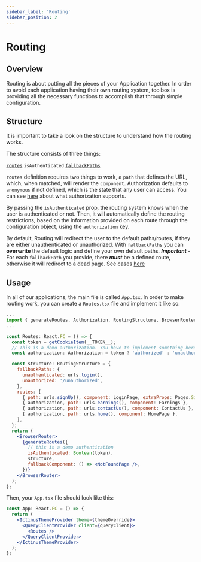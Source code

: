 ```yaml
---
sidebar_label: 'Routing'
sidebar_position: 2
---
```


# Routing

## Overview

Routing is about putting all the pieces of your Application together. In order to avoid each application having their own routing system, toolbox is providing all the necessary functions to accomplish that through simple configuration.

## Structure

It is important to take a look on the structure to understand how the routing works.

The structure consists of three things:

[`routes`](/docs/api/modules#routeitem)
`isAuthenticated`
[`fallbackPaths`](/docs/api/modules#fallbackpath)

`routes` definition requires two things to work, a `path` that defines the URL, which, when matched, will render the `component`.
Authorization defaults to `anonymous` if not defined, which is the state that any user can access. You can see [here](/docs/api/modules#authorization) about what authorization supports.

By passing the `isAuthenticated` prop, the routing system knows when the user is authenticated or not. Then, it will automatically define the routing restrictions, based on the information provided on each route through the configuration object, using the `authorization` key.

By default, Routing will redirect the user to the default paths/routes, if they are either unauthenticated or unauthorized. With `fallbackPaths` you can **overwrite**
the default logic and define your own default paths. **_Important_** - For each `fallbackPath` you provide, there **_must_** be a defined route, otherwise it will redirect to a dead page. See cases [here](/docs/api/modules#fallbackpath)

## Usage

In all of our applications, the main file is called `App.tsx`.
In order to make routing work, you can create a `Routes.tsx` file and implement it like so:

```jsx title="/src/Routes.tsx"
...
import { generateRoutes, Authorization, RoutingStructure, BrowserRouter } from '@orfium/toolbox';
...

const Routes: React.FC = () => {
  const token = getCookieItem(__TOKEN__);
  // This is a demo authorization. You have to implement something here
  const authorization: Authorization = token ? 'authorized' : 'unauthorized';

  const structure: RoutingStructure = {
    fallbackPaths: {
      unauthenticated: urls.login(),
      unauthorized: '/unauthorized',
    },
    routes: [
      { path: urls.signUp(), component: LoginPage, extraProps: Pages.SignUp },
      { authorization, path: urls.earnings(), component: Earnings },
      { authorization, path: urls.contactUs(), component: ContactUs },
      { authorization, path: urls.home(), component: HomePage },
    ],
  };
  return (
    <BrowserRouter>
      {generateRoutes({
        // this is a demo authentication
        isAuthenticated: Boolean(token),
        structure,
        fallbackComponent: () => <NotFoundPage />,
      })}
    </BrowserRouter>
  );
};
```

Then, your `App.tsx` file should look like this:

```jsx title="/src/App.tsx"
const App: React.FC = () => {
  return (
    <IctinusThemeProvider theme={themeOverride}>
      <QueryClientProvider client={queryClient}>
        <Routes />
      </QueryClientProvider>
    </IctinusThemeProvider>
  );
};
```
